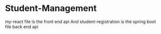 # Student-Management
 my-react file is the front end api And
 student-registration is the spring boot file back end api
